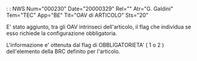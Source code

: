  :  : NWS Num="000230" Date="20000329" Rel="" Atr="G. Galdini" Tem="TEC" App="B£" Tit="OAV di  ARTICOLO" Sts="20"

E' stato aggiunto, tra gli OAV intrinseci dell'articolo, il flag che individua se esso richiede la
configurazione obbligatoria.

L'informazione e' ottenuta dal flag di OBBLIGATORIETA' ( 1 o 2 ) dell'elemento della BRC definito per l'articolo.


